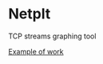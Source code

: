 # Netplt

TCP streams graphing tool


[Example of work](https://helicopter.intra.ispras.ru/vovchenko.ra/netplt/-/blob/master/streams_graph_2021-12-21_19:33:07.png)